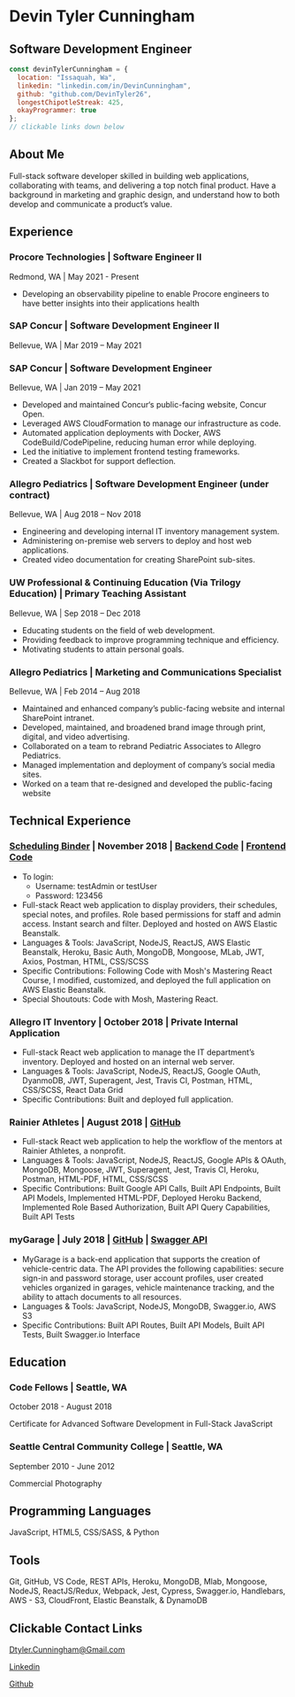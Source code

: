 # Devin Tyler Cunningham

## Software Development Engineer

```javascript
const devinTylerCunningham = {
  location: "Issaquah, Wa",
  linkedin: "linkedin.com/in/DevinCunningham",
  github: "github.com/DevinTyler26",
  longestChipotleStreak: 425,
  okayProgrammer: true
};
// clickable links down below
```

## About Me

Full-stack software developer skilled in building web applications, collaborating with teams, and delivering a top notch final product. Have a background in marketing and graphic design, and understand how to both develop and communicate a product’s value.

## Experience

### Procore Technologies | Software Engineer II
Redmond, WA | May 2021 - Present
- Developing an observability pipeline to enable Procore engineers to have better insights into their applications health

### SAP Concur | Software Development Engineer II
Bellevue, WA | Mar 2019 – May 2021

### SAP Concur | Software Development Engineer
Bellevue, WA | Jan 2019 – May 2021
- Developed and maintained Concur‘s public-facing website, Concur Open.
- Leveraged AWS CloudFormation to manage our infrastructure as code.
- Automated application deployments with Docker, AWS CodeBuild/CodePipeline, reducing human error while deploying.
- Led the initiative to implement frontend testing frameworks.
- Created a Slackbot for support deflection.

### Allegro Pediatrics | Software Development Engineer (under contract)
Bellevue, WA | Aug 2018 – Nov 2018
- Engineering and developing internal IT inventory management system.
- Administering on-premise web servers to deploy and host web applications.
- Created video documentation for creating SharePoint sub-sites.

### UW Professional & Continuing Education (Via Trilogy Education) | Primary Teaching Assistant
Bellevue, WA | Sep 2018 – Dec 2018
- Educating students on the field of web development.
- Providing feedback to improve programming technique and efficiency.
- Motivating students to attain personal goals.

### Allegro Pediatrics | Marketing and Communications Specialist
Bellevue, WA | Feb 2014 – Aug 2018
- Maintained and enhanced company’s public-facing website and internal SharePoint intranet.
- Developed, maintained, and broadened brand image through print, digital, and video advertising.
- Collaborated on a team to rebrand Pediatric Associates to Allegro Pediatrics.
- Managed implementation and deployment of company’s social media sites.
- Worked on a team that re-designed and developed the public-facing website

## Technical Experience

### [Scheduling Binder](http://scbinder.us-west-2.elasticbeanstalk.com/) | November 2018 | [Backend Code](https://github.com/DevinTyler26/scBinder_backend) | [Frontend Code](https://github.com/DevinTyler26/scBinder_frontend)

- To login:
  - Username: testAdmin or testUser
  - Password: 123456
- Full-stack React web application to display providers, their schedules, special notes, and profiles. Role based permissions for staff and admin access. Instant search and filter. Deployed and hosted on AWS Elastic Beanstalk.
- Languages & Tools: JavaScript, NodeJS, ReactJS, AWS Elastic Beanstalk, Heroku, Basic Auth, MongoDB, Mongoose, MLab, JWT, Axios, Postman, HTML, CSS/SCSS
- Specific Contributions: Following Code with Mosh's Mastering React Course, I modified, customized, and deployed the full application on AWS Elastic Beanstalk.
- Special Shoutouts: Code with Mosh, Mastering React.

### Allegro IT Inventory | October 2018 | Private Internal Application

- Full-stack React web application to manage the IT department’s inventory. Deployed and hosted on an internal web server.
- Languages & Tools: JavaScript, NodeJS, ReactJS, Google OAuth, DyanmoDB, JWT, Superagent, Jest, Travis CI, Postman, HTML, CSS/SCSS, React Data Grid
- Specific Contributions: Built and deployed full application.

### Rainier Athletes | August 2018 | [GitHub](https://github.com/Rainier-Athletes)

- Full-stack React web application to help the workflow of the mentors at Rainier Athletes, a nonprofit.
- Languages & Tools: JavaScript, NodeJS, ReactJS, Google APIs & OAuth, MongoDB, Mongoose, JWT, Superagent, Jest, Travis CI, Heroku, Postman, HTML-PDF, HTML, CSS/SCSS
- Specific Contributions: Built Google API Calls, Built API Endpoints, Built API Models, Implemented HTML-PDF, Deployed Heroku Backend, Implemented Role Based Authorization, Built API Query Capabilities, Built API Tests

### myGarage | July 2018 | [GitHub](https://github.com/Chemenes/myGarage) | [Swagger API](https://app.swaggerhub.com/apis/DevinTyler26/myGarageAPI/1.0.0#/)

- MyGarage is a back-end application that supports the creation of vehicle-centric data. The API provides the following capabilities: secure sign-in and password storage, user account profiles, user created vehicles organized in garages, vehicle maintenance tracking, and the ability to attach documents to all resources.
- Languages & Tools: JavaScript, NodeJS, MongoDB, Swagger.io, AWS S3
- Specific Contributions: Built API Routes, Built API Models, Built API Tests, Built Swagger.io Interface

## Education

### Code Fellows | Seattle, WA

October 2018 - August 2018

Certificate for Advanced Software Development in Full-Stack JavaScript

### Seattle Central Community College | Seattle, WA

September 2010 - June 2012

Commercial Photography

## Programming Languages

JavaScript, HTML5, CSS/SASS, & Python

## Tools

Git, GitHub, VS Code, REST APIs, Heroku, MongoDB, Mlab, Mongoose, NodeJS,
ReactJS/Redux, Webpack, Jest, Cypress, Swagger.io, Handlebars, AWS - S3, CloudFront, Elastic Beanstalk, & DynamoDB

## Clickable Contact Links

Dtyler.Cunningham@Gmail.com

[Linkedin](https://linkedin.com/in/DevinCunningham)

[Github](https://github.com/DevinTyler26)
